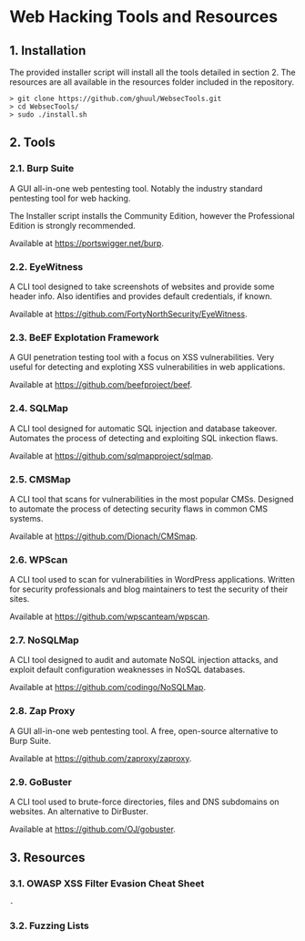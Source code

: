 # Web Hacking Tools and Resources

## 1. Installation
The provided installer script will install all the tools detailed in section 2. The resources are
all available in the resources folder included in the repository.

```
> git clone https://github.com/ghuul/WebsecTools.git
> cd WebsecTools/
> sudo ./install.sh
```

## 2. Tools

### 2.1. Burp Suite
A GUI all-in-one web pentesting tool. Notably the industry standard pentesting tool for web
hacking.

The Installer script installs the Community Edition, however the Professional Edition is strongly
recommended.

Available at <https://portswigger.net/burp>.

### 2.2. EyeWitness
A CLI tool designed to take screenshots of websites and provide some header info. Also identifies
and provides default credentials, if known.

Available at <https://github.com/FortyNorthSecurity/EyeWitness>.

### 2.3. BeEF Explotation Framework
A GUI penetration testing tool with a focus on XSS vulnerabilities. Very useful for detecting and
exploting XSS vulnerabilities in web applications.

Available at <https://github.com/beefproject/beef>.

### 2.4. SQLMap
A CLI tool designed for automatic SQL injection and database takeover. Automates the process of
detecting and exploiting SQL inkection flaws.

Available at <https://github.com/sqlmapproject/sqlmap>.

### 2.5. CMSMap
A CLI tool that scans for vulnerabilities in the most popular CMSs. Designed to automate the
process of detecting security flaws in common CMS systems.

Available at <https://github.com/Dionach/CMSmap>.

### 2.6. WPScan
A CLI tool used to scan for vulnerabilities in WordPress applications. Written for security
professionals and blog maintainers to test the security of their sites.

Available at <https://github.com/wpscanteam/wpscan>.

### 2.7. NoSQLMap
A CLI tool designed to audit and automate NoSQL injection attacks, and exploit default
configuration weaknesses in NoSQL databases.

Available at <https://github.com/codingo/NoSQLMap>.

### 2.8. Zap Proxy
A GUI all-in-one web pentesting tool. A free, open-source alternative to Burp Suite. 

Available at <https://github.com/zaproxy/zaproxy>.

### 2.9. GoBuster
A CLI tool used to brute-force directories, files and DNS subdomains on websites. An alternative
to DirBuster.

Available at <https://github.com/OJ/gobuster>.

## 3. Resources

### 3.1. OWASP XSS Filter Evasion Cheat Sheet
    - 

### 3.2. Fuzzing Lists


